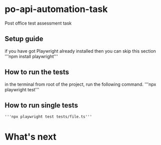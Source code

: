 # po-api-automation-task
Post office test assessment task 


## Setup guide
if you have got Playwright already installed then you can skip this section
    '''npm install playwright'''

## How to run the tests
in the terminal from root of the project, run the following command.
    '''npx playwright test'''


## How to run single tests
    '''npx playwright test tests/file.ts'''

# What's next 